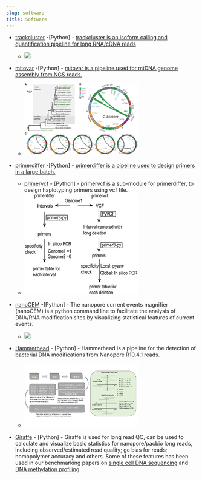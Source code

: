 ```yaml
---
slug: software
title: Software
---
```


- [trackcluster](https://github.com/runsheng/trackcluster) -[Python] - [trackcluster is an isoform calling and quantification pipeline for long RNA/cDNA reads](https://genome.cshlp.org/content/30/2/287.short)
    - <img src="https://genome.cshlp.org/content/30/2/287/F2.large.jpg"  width="300">

- [mitovar](https://github.com/runsheng/mitovar) -[Python] - [mitovar is a pipeline used for mtDNA genome assembly from NGS reads.](https://academic.oup.com/dnaresearch/article/25/6/577/5066955)
    - <img src="/images/mitovar_dsy026f1.jpeg" width='300'> 

- [primerdiffer](https://github.com/runsheng/primerdiffer) -[Python] - [primerdiffer is a pipeline used to design primers in a large batch.](https://academic.oup.com/bioinformatics/article/39/4/btad188/7126407)
  - [primervcf](https://github.com/runsheng/primervcf) - [Python] - primervcf is a sub-module for primerdiffer, to design haplotyping primers using vcf file.
  - <img src="/images/primerdiffer_btad188f1.jpeg" width='300'>
  
- [nanoCEM](https://github.com/lrslab/nanoCEM) -[Python] - The nanopore current events magnifier (nanoCEM) is a python command line to facilitate the analysis of DNA/RNA modification sites by visualizing statistical features of current events.
  - <img src="https://raw.githubusercontent.com/lrslab/nanoCEM/main/docs/Workflow.png" width='300'> 

- [Hammerhead](https://github.com/lrslab/Hammerhead) - [Python] - Hammerhead is a pipeline for the detection of bacterial DNA modifications from Nanopore R10.4.1 reads.
  - <img src="https://raw.githubusercontent.com/lrslab/Hammerhead/main/figure_demo/Demo_1.png" width='300'> 
  
- [Giraffe](https://github.com/lrslab/Giraffe_View) - [Python] - Giraffe is used for long read QC, can be used to calculate and visualize basic statistics for nanopore/pacbio long reads, including observed/estimated read quality; gc bias for reads; homopolymer accuracy and others.
  Some of these features has been used in our benchmarking papers on [single cell DNA sequencing](https://www.sciencedirect.com/science/article/pii/S2001037023001368) and [DNA methylation profiling](https://www.nature.com/articles/s41597-023-02431-5). 

